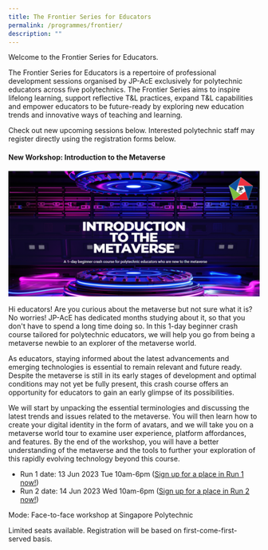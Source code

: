 ```yaml
---
title: The Frontier Series for Educators
permalink: /programmes/frontier/
description: ""
---
```

Welcome to the Frontier Series for Educators. 

The Frontier Series for Educators is a repertoire of professional development sessions organised by JP-AcE exclusively for polytechnic educators across five polytechnics. The Frontier Series aims to inspire lifelong learning, support reflective T&L practices, expand T&L capabilities and empower educators to be future-ready by exploring new education trends and innovative ways of teaching and learning. 

Check out new upcoming sessions below. Interested polytechnic staff may register directly using the registration forms below.


               

#### New Workshop: Introduction to the Metaverse
![](/images/metaverse%20banner.png)

Hi educators! Are you curious about the metaverse but not sure what it is?  
No worries! JP-AcE has dedicated months studying about it, so that you don't have to spend a long time doing so. In this 1-day beginner crash course tailored for polytechnic educators, we will help you go from being a metaverse newbie to an explorer of the metaverse world.
 
As educators, staying informed about the latest advancements and emerging technologies is essential to remain relevant and future ready. Despite the metaverse is still in its early stages of development and optimal conditions may not yet be fully present, this crash course offers an opportunity for educators to gain an early glimpse of its possibilities.
 
We will start by unpacking the essential terminologies and discussing the latest trends and issues related to the metaverse. You will then learn how to create your digital identity in the form of avatars, and we will take you on a metaverse world tour to examine user experience, platform affordances, and features. By the end of the workshop, you will have a better understanding of the metaverse and the tools to further your exploration of this rapidly evolving technology beyond this course.
 
* Run 1 date: 13 Jun 2023 Tue 10am-6pm ([Sign up for a place in Run 1 now!](https://forms.gle/a78idEwg7AGbdybW6))
* Run 2 date: 14 Jun 2023 Wed 10am-6pm ([Sign up for a place in Run 2 now!](https://forms.gle/Z4cRBW2xBtyx1fTw6))

Mode: Face-to-face workshop at Singapore Polytechnic
 
Limited seats available. Registration will be based on first-come-first-served basis.